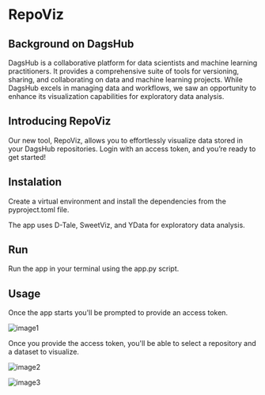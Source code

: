 # RepoViz

## Background on DagsHub

DagsHub is a collaborative platform for data scientists and machine learning practitioners. It provides a comprehensive suite of tools for versioning, sharing, and collaborating on data and machine learning projects. While DagsHub excels in managing data and workflows, we saw an opportunity to enhance its visualization capabilities for exploratory data analysis.

## Introducing RepoViz

Our new tool, RepoViz, allows you to effortlessly visualize data stored in your DagsHub repositories. Login with an access token, and you’re ready to get started\!

## Instalation

Create a virtual environment and install the dependencies from the pyproject.toml file.

The app uses D-Tale, SweetViz, and YData for exploratory data analysis.

## Run

Run the app in your terminal using the app.py script.

## Usage

Once the app starts you'll be prompted to provide an access token.

![image1](https://ibb.co/MSVXstr)

Once you provide the access token, you'll be able to select a repository and a dataset to visualize.

![image2](https://ibb.co/1ft2mYc)
 
![image3](https://ibb.co/M5Zdz8R)
